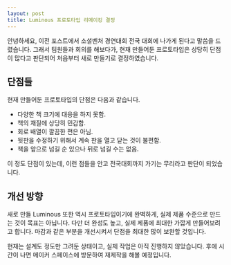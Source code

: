 ```yaml
---
layout: post
title: Luminous 프로토타입 리메이킹 결정
---
```


안녕하세요, 이전 포스트에서 소셜벤처 경연대회 전국 대회에 나가게 된다고 말씀을 드렸습니다. 그래서 팀원들과 회의를 해보다가, 현재 만들어둔 프로토타입은 상당히 단점이 많다고 판단되어 처음부터 새로 만들기로 결정하였습니다.

## 단점들

현재 만들어둔 프로토타입의 단점은 다음과 같습니다.

- 다양한 책 크기에 대응을 하지 못함.
- 책의 재질에 상당히 민감함.
- 회로 배열이 깔끔한 편은 아님.
- 뒷판을 수정하기 위해서 계속 판을 열고 닫는 것이 불편함.
- 책을 앞으로 넘길 순 있으나 뒤로 넘길 수는 없음.

이 정도 단점이 있는데, 이런 점들을 안고 전국대회까지 가기는 무리라고 판단이 되었습니다.

## 개선 방향

새로 만들 Luminous 또한 역시 프로토타입이기에 완벽하게, 실제 제품 수준으로 만드는 것이 목표는 아닙니다. 다만 더 완성도 높고, 실제 제품에 최대한 가깝게 만들어보려고 합니다. 마감과 같은 부분을 개선시켜서 단점을 최대한 많이 보완할 것입니다.

현재는 설계도 정도만 그려둔 상태이고, 실제 작업은 아직 진행하지 않았습니다. 후에 시간이 나면 메이커 스페이스에 방문하여 재제작을 해볼 예정입니다.
